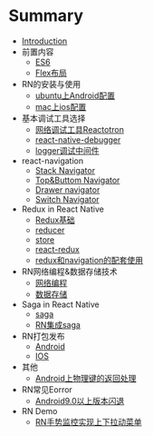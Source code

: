 # Summary

* [Introduction](README.md)
* 前置内容
    * [ES6](doc/front/ES6.md)
    * [Flex布局](doc/front/layout.md)
* RN的安装与使用
    * [ubuntu上Android配置](doc/basic/androidInstall.md)
    * [mac上ios配置](doc/basic/iosInstall.md)
* 基本调试工具选择
    * [网络调试工具Reactotron](doc/basic/reactotron.md)
    * [react-native-debugger](doc/basic/debugger.md)
    * [logger调试中间件](doc/basic/logger.md)
* react-navigation
    * [Stack Navigator](doc/navigation/tatck.md)
    * [Top&Buttom Navigator](doc/navigation/topButtom.md)
    * [Drawer navigator](doc/navigation/drawer.md)
    * [Switch Navigator](doc/navigation/switch.md)
* Redux in React Native
    * [Redux基础](doc/redux/basic.md)
    * [reducer](doc/redux/reducer.md)
    * [store](doc/redux/store.md)
    * [react-redux](doc/redux/reactRedux.md)
    * [redux和navigation的配套使用](doc/redux/reduxNavigation.md)
* RN网络编程&数据存储技术
    * [网络编程](doc/network/network.md)
    * [数据存储](doc/network/dataStorage.md)
* Saga in React Native
    * [saga](doc/saga/basic.md)
    * [RN集成saga](doc/saga/rnSaga.md)
* RN打包发布
    * [Android](doc/package/android.md)
    * [IOS](doc/package/ios.md)
* 其他
    * [Android上物理键的返回处理](doc/others/androidBack.md)
* RN常见Eorror
    * [Android9.0以上版本闪退](doc/error/Android9.md)
* RN Demo
    * [RN手势监控实现上下拉动菜单](doc/demo/posture.md)


